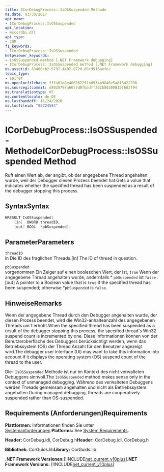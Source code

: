 ```yaml
---
title: ICorDebugProcess::IsOSSuspended-Methode
ms.date: 03/30/2017
api_name:
- ICorDebugProcess.IsOSSuspended
api_location:
- mscordbi.dll
api_type:
- COM
f1_keywords:
- ICorDebugProcess::IsOSSuspended
helpviewer_keywords:
- IsOSSuspended method [.NET Framework debugging]
- ICorDebugProcess::IsOSSuspended method [.NET Framework debugging]
ms.assetid: 83406cb2-5797-4402-872d-89c9516aefec
topic_type:
- apiref
ms.openlocfilehash: fffa61d8e406162251b0934a9846e5a813422798
ms.sourcegitcommit: d8020797a6657d0fbbdff362b80300815f682f94
ms.translationtype: MT
ms.contentlocale: de-DE
ms.lasthandoff: 11/24/2020
ms.locfileid: "95724584"
---
```

# <a name="icordebugprocessisossuspended-method"></a><span data-ttu-id="ecf62-102">ICorDebugProcess::IsOSSuspended-Methode</span><span class="sxs-lookup"><span data-stu-id="ecf62-102">ICorDebugProcess::IsOSSuspended Method</span></span>

<span data-ttu-id="ecf62-103">Ruft einen Wert ab, der angibt, ob der angegebene Thread angehalten wurde, weil der Debugger diesen Prozess beendet hat.</span><span class="sxs-lookup"><span data-stu-id="ecf62-103">Gets a value that indicates whether the specified thread has been suspended as a result of the debugger stopping this process.</span></span>  
  
## <a name="syntax"></a><span data-ttu-id="ecf62-104">Syntax</span><span class="sxs-lookup"><span data-stu-id="ecf62-104">Syntax</span></span>  
  
```cpp  
HRESULT IsOSSuspended(  
    [in]  DWORD threadID,  
    [out] BOOL  *pbSuspended);  
```  
  
## <a name="parameters"></a><span data-ttu-id="ecf62-105">Parameter</span><span class="sxs-lookup"><span data-stu-id="ecf62-105">Parameters</span></span>  

 `threadID`  
 <span data-ttu-id="ecf62-106">in Die ID des fraglichen Threads.</span><span class="sxs-lookup"><span data-stu-id="ecf62-106">[in] The ID of thread in question.</span></span>  
  
 `pbSuspended`  
 <span data-ttu-id="ecf62-107">vorgenommen Ein Zeiger auf einen booleschen Wert, der ist, `true` Wenn der angegebene Thread angehalten wurde, andernfalls \* `pbSuspended` ist `false` .</span><span class="sxs-lookup"><span data-stu-id="ecf62-107">[out] A pointer to a Boolean value that is `true` if the specified thread has been suspended; otherwise \*`pbSuspended` is `false`.</span></span>  
  
## <a name="remarks"></a><span data-ttu-id="ecf62-108">Hinweise</span><span class="sxs-lookup"><span data-stu-id="ecf62-108">Remarks</span></span>  

 <span data-ttu-id="ecf62-109">Wenn der angegebene Thread durch den Debugger angehalten wurde, der diesen Prozess beendet, wird die Win32-anhalteanzahl des angegebenen Threads um 1 erhöht.</span><span class="sxs-lookup"><span data-stu-id="ecf62-109">When the specified thread has been suspended as a result of the debugger stopping this process, the specified thread's Win32 suspend count is incremented by one.</span></span> <span data-ttu-id="ecf62-110">Diese Informationen können von der Benutzeroberfläche des Debuggers berücksichtigt werden, wenn das Betriebssystem (OS) der Thread Anzahl für den Benutzer angezeigt wird.</span><span class="sxs-lookup"><span data-stu-id="ecf62-110">The debugger user interface (UI) may want to take this information into account if it displays the operating system (OS) suspend count of the thread to the user.</span></span>  
  
 <span data-ttu-id="ecf62-111">Die- `IsOSSuspended` Methode ist nur im Kontext des nicht verwalteten Debuggens sinnvoll.</span><span class="sxs-lookup"><span data-stu-id="ecf62-111">The `IsOSSuspended` method makes sense only in the context of unmanaged debugging.</span></span> <span data-ttu-id="ecf62-112">Während des verwalteten Debuggens werden Threads gemeinsam angehalten und nicht als Betriebssystem angehalten.</span><span class="sxs-lookup"><span data-stu-id="ecf62-112">During managed debugging, threads are cooperatively suspended rather than OS-suspended.</span></span>  
  
## <a name="requirements"></a><span data-ttu-id="ecf62-113">Requirements (Anforderungen)</span><span class="sxs-lookup"><span data-stu-id="ecf62-113">Requirements</span></span>  

 <span data-ttu-id="ecf62-114">**Plattformen:** Informationen finden Sie unter [Systemanforderungen](../../get-started/system-requirements.md).</span><span class="sxs-lookup"><span data-stu-id="ecf62-114">**Platforms:** See [System Requirements](../../get-started/system-requirements.md).</span></span>  
  
 <span data-ttu-id="ecf62-115">**Header:** CorDebug.idl, CorDebug.h</span><span class="sxs-lookup"><span data-stu-id="ecf62-115">**Header:** CorDebug.idl, CorDebug.h</span></span>  
  
 <span data-ttu-id="ecf62-116">**Bibliothek:** CorGuids.lib</span><span class="sxs-lookup"><span data-stu-id="ecf62-116">**Library:** CorGuids.lib</span></span>  
  
 <span data-ttu-id="ecf62-117">**.NET Framework Versionen:**[!INCLUDE[net_current_v10plus](../../../../includes/net-current-v10plus-md.md)]</span><span class="sxs-lookup"><span data-stu-id="ecf62-117">**.NET Framework Versions:** [!INCLUDE[net_current_v10plus](../../../../includes/net-current-v10plus-md.md)]</span></span>
